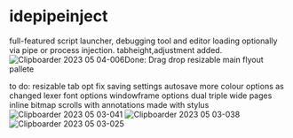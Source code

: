 # idepipeinject
full-featured script launcher, debugging tool and editor loading optionally via pipe or process injection.
tabheight,adjustment added.
 ![Clipboarder 2023 05 04-006](https://user-images.githubusercontent.com/62726599/236252692-02b2a298-8aa0-4bf0-8389-a28bd7ca9435.jpg)Done:
Drag drop
resizable main
flyout pallete

to do:
resizable tab opt
fix saving
settings autosave
more colour options as changed lexer
font options
windowframe options
dual triple wide pages
inline bitmap scrolls with annotations made with stylus 
![Clipboarder 2023 05 03-041](https://user-images.githubusercontent.com/62726599/235989109-cee71fb6-df2b-4558-af51-5c2431c0e48c.jpg)
![Clipboarder 2023 05 03-038](https://user-images.githubusercontent.com/62726599/235987128-cbc832e7-03f3-47f3-a3cf-04ccdb5ea5f2.jpg)
![Clipboarder 2023 05 03-025](https://user-images.githubusercontent.com/62726599/235900779-e6d2ca9d-b258-4903-a0a4-e349030a14b1.jpg)
